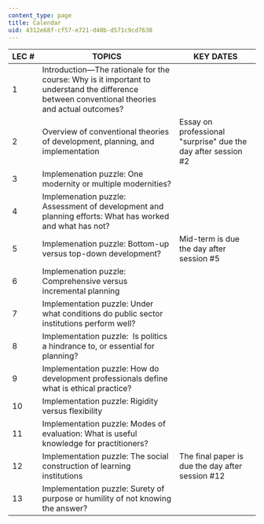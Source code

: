 ```yaml
---
content_type: page
title: Calendar
uid: 4312e68f-cf57-e721-d40b-d571c9cd7630
---
```


| LEC # | TOPICS | KEY DATES |
| --- | --- | --- |
| 1 | Introduction—The rationale for the course: Why is it important to understand the difference between conventional theories and actual outcomes? | &nbsp; |
| 2 | Overview of conventional theories of development, planning, and implementation | Essay on professional "surprise" due the day after session #2 |
| 3 | Implemenation puzzle: One modernity or multiple modernities? | &nbsp; |
| 4 | Implemenation puzzle: Assessment of development and planning efforts: What has worked and what has not? | &nbsp; |
| 5 | Implemenation puzzle: Bottom-up versus top-down development? | Mid-term is due the day after session #5 |
| 6 | Implemenation puzzle: Comprehensive versus incremental planning | &nbsp; |
| 7 | Implementation puzzle: Under what conditions do public sector institutions perform well? | &nbsp; |
| 8 | Implementation puzzle:   Is politics a hindrance to, or essential for planning? | &nbsp; |
| 9 | Implementation puzzle: How do development professionals define what is ethical practice? | &nbsp; |
| 10 | Implementation puzzle: Rigidity versus flexibility | &nbsp; |
| 11 | Implementation puzzle: Modes of evaluation: What is useful knowledge for practitioners? | &nbsp; |
| 12 | Implementation puzzle: The social construction of learning institutions | The final paper is due the day after session #12 |
| 13 | Implementation puzzle: Surety of purpose or humility of not knowing the answer? |